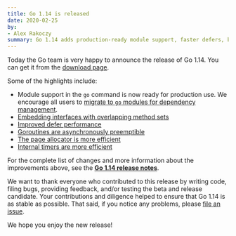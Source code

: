 ```yaml
---
title: Go 1.14 is released
date: 2020-02-25
by:
- Alex Rakoczy
summary: Go 1.14 adds production-ready module support, faster defers, better goroutine preemption, and more.
---
```



Today the Go team is very happy to announce the release of Go 1.14. You can get it from the [download page](/dl).

Some of the highlights include:

  - Module support in the `go` command is now ready for production use. We encourage all users to [migrate to `go` modules for dependency management](/doc/go1.14#introduction).
  - [Embedding interfaces with overlapping method sets](/doc/go1.14#language)
  - [Improved defer performance](/doc/go1.14#runtime)
  - [Goroutines are asynchronously preemptible](/doc/go1.14#runtime)
  - [The page allocator is more efficient](/doc/go1.14#runtime)
  - [Internal timers are more efficient](/doc/go1.14#runtime)

For the complete list of changes and more information about the improvements above, see the [**Go 1.14 release notes**](/doc/go1.14).

We want to thank everyone who contributed to this release by writing code, filing bugs, providing feedback, and/or testing the beta and release candidate.
Your contributions and diligence helped to ensure that Go 1.14 is as stable as possible.
That said, if you notice any problems, please [file an issue](/issue/new).

We hope you enjoy the new release!
